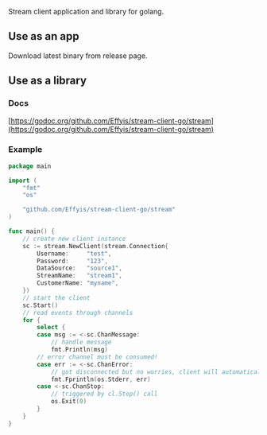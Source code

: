 Stream client application and library for golang.

## Use as an app
Download latest binary from release page.

## Use as a library

### Docs
[https://godoc.org/github.com/Effyis/stream-client-go/stream](https://godoc.org/github.com/Effyis/stream-client-go/stream)

### Example
```go
package main

import (
    "fmt"
    "os"

    "github.com/Effyis/stream-client-go/stream"
)

func main() {
    // create new client instance
    sc := stream.NewClient(stream.Connection{
        Username:     "test",
        Password:     "123",
        DataSource:   "source1",
        StreamName:   "stream1",
        CustomerName: "myname",
    })
    // start the client
    sc.Start()
    // read events through channels
    for {
        select {
        case msg := <-sc.ChanMessage:
            // handle message
            fmt.Println(msg)
        // error channel must be consumed!
        case err := <-sc.ChanError:
            // got disconnected but no worries, client will automatically reconnect
            fmt.Fprintln(os.Stderr, err)
        case <-sc.ChanStop:
            // triggered by cl.Stop() call
            os.Exit(0)
        }
    }
}
```
